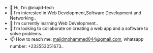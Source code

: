 - 👋 Hi, I’m @majid-tech
- 👀 I’m interested in Web Development,Software Development and Networking..
- 🌱 I’m currently learning Web Development..
- 💞️ I’m looking to collaborate on creating a web app and a software to solve problems..
- 📫 How to reach me: majidmohammed044@gmail.com, whatsapp number: +233553051673.. 

<!---
majid-tech/majid-tech is a ✨ special ✨ repository because its `README.md` (this file) appears on your GitHub profile.
You can click the Preview link to take a look at your changes.
--->
